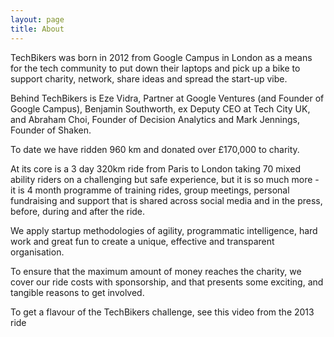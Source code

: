 ```yaml
---
layout: page
title: About
---
```

TechBikers was born in 2012 from Google Campus in London as a means for the tech community to put down their laptops and pick up a bike to support charity, network, share ideas and spread the start-up vibe.

Behind TechBikers is Eze Vidra, Partner at Google Ventures (and Founder of Google Campus), Benjamin Southworth, ex Deputy CEO at Tech City UK, and Abraham Choi, Founder of Decision Analytics and Mark Jennings, Founder of Shaken.

To date we have ridden 960 km and donated over £170,000 to charity.

At its core is a 3 day 320km ride from Paris to London taking 70 mixed ability riders on a challenging but safe experience, but it is so much more - it is 4 month programme of training rides, group meetings, personal fundraising and support that is shared across social media and in the press, before, during and after the ride.

We apply startup methodologies of agility, programmatic intelligence, hard work and great fun to create a unique, effective and transparent organisation.

To ensure that the maximum amount of money reaches the charity, we cover our ride costs with sponsorship, and that presents some exciting, and tangible reasons to get involved.

To get a flavour of the TechBikers challenge, see this video from the 2013 ride

